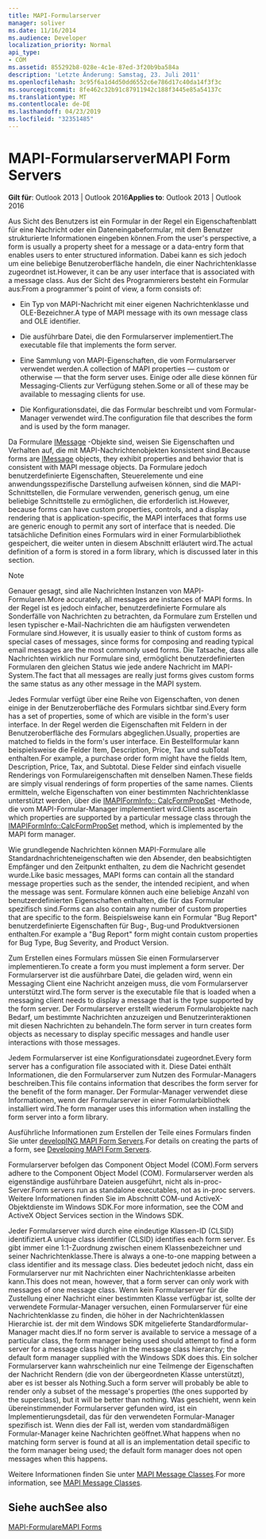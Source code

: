 ```yaml
---
title: MAPI-Formularserver
manager: soliver
ms.date: 11/16/2014
ms.audience: Developer
localization_priority: Normal
api_type:
- COM
ms.assetid: 855292b8-028e-4c1e-87ed-3f20b9ba584a
description: 'Letzte Änderung: Samstag, 23. Juli 2011'
ms.openlocfilehash: 3c95f6a1d4d50dd6552c6e786d17c40da14f3f3c
ms.sourcegitcommit: 8fe462c32b91c87911942c188f3445e85a54137c
ms.translationtype: MT
ms.contentlocale: de-DE
ms.lasthandoff: 04/23/2019
ms.locfileid: "32351485"
---
```

# <a name="mapi-form-servers"></a><span data-ttu-id="1a1dc-103">MAPI-Formularserver</span><span class="sxs-lookup"><span data-stu-id="1a1dc-103">MAPI Form Servers</span></span>

  
  
<span data-ttu-id="1a1dc-104">**Gilt für**: Outlook 2013 | Outlook 2016</span><span class="sxs-lookup"><span data-stu-id="1a1dc-104">**Applies to**: Outlook 2013 | Outlook 2016</span></span> 
  
<span data-ttu-id="1a1dc-105">Aus Sicht des Benutzers ist ein Formular in der Regel ein Eigenschaftenblatt für eine Nachricht oder ein Dateneingabeformular, mit dem Benutzer strukturierte Informationen eingeben können.</span><span class="sxs-lookup"><span data-stu-id="1a1dc-105">From the user's perspective, a form is usually a property sheet for a message or a data-entry form that enables users to enter structured information.</span></span> <span data-ttu-id="1a1dc-106">Dabei kann es sich jedoch um eine beliebige Benutzeroberfläche handeln, die einer Nachrichtenklasse zugeordnet ist.</span><span class="sxs-lookup"><span data-stu-id="1a1dc-106">However, it can be any user interface that is associated with a message class.</span></span> <span data-ttu-id="1a1dc-107">Aus der Sicht des Programmierers besteht ein Formular aus:</span><span class="sxs-lookup"><span data-stu-id="1a1dc-107">From a programmer's point of view, a form consists of:</span></span>
  
- <span data-ttu-id="1a1dc-108">Ein Typ von MAPI-Nachricht mit einer eigenen Nachrichtenklasse und OLE-Bezeichner.</span><span class="sxs-lookup"><span data-stu-id="1a1dc-108">A type of MAPI message with its own message class and OLE identifier.</span></span>
    
- <span data-ttu-id="1a1dc-109">Die ausführbare Datei, die den Formularserver implementiert.</span><span class="sxs-lookup"><span data-stu-id="1a1dc-109">The executable file that implements the form server.</span></span>
    
- <span data-ttu-id="1a1dc-110">Eine Sammlung von MAPI-Eigenschaften, die vom Formularserver verwendet werden.</span><span class="sxs-lookup"><span data-stu-id="1a1dc-110">A collection of MAPI properties — custom or otherwise — that the form server uses.</span></span> <span data-ttu-id="1a1dc-111">Einige oder alle diese können für Messaging-Clients zur Verfügung stehen.</span><span class="sxs-lookup"><span data-stu-id="1a1dc-111">Some or all of these may be available to messaging clients for use.</span></span>
    
- <span data-ttu-id="1a1dc-112">Die Konfigurationsdatei, die das Formular beschreibt und vom Formular-Manager verwendet wird.</span><span class="sxs-lookup"><span data-stu-id="1a1dc-112">The configuration file that describes the form and is used by the form manager.</span></span>
    
<span data-ttu-id="1a1dc-113">Da Formulare [IMessage](imessageimapiprop.md) -Objekte sind, weisen Sie Eigenschaften und Verhalten auf, die mit MAPI-Nachrichtenobjekten konsistent sind.</span><span class="sxs-lookup"><span data-stu-id="1a1dc-113">Because forms are [IMessage](imessageimapiprop.md) objects, they exhibit properties and behavior that is consistent with MAPI message objects.</span></span> <span data-ttu-id="1a1dc-114">Da Formulare jedoch benutzerdefinierte Eigenschaften, Steuerelemente und eine anwendungsspezifische Darstellung aufweisen können, sind die MAPI-Schnittstellen, die Formulare verwenden, generisch genug, um eine beliebige Schnittstelle zu ermöglichen, die erforderlich ist.</span><span class="sxs-lookup"><span data-stu-id="1a1dc-114">However, because forms can have custom properties, controls, and a display rendering that is application-specific, the MAPI interfaces that forms use are generic enough to permit any sort of interface that is needed.</span></span> <span data-ttu-id="1a1dc-115">Die tatsächliche Definition eines Formulars wird in einer Formularbibliothek gespeichert, die weiter unten in diesem Abschnitt erläutert wird.</span><span class="sxs-lookup"><span data-stu-id="1a1dc-115">The actual definition of a form is stored in a form library, which is discussed later in this section.</span></span> 
  
> [!NOTE]
> <span data-ttu-id="1a1dc-116">Genauer gesagt, sind alle Nachrichten Instanzen von MAPI-Formularen.</span><span class="sxs-lookup"><span data-stu-id="1a1dc-116">More accurately, all messages are instances of MAPI forms.</span></span> <span data-ttu-id="1a1dc-117">In der Regel ist es jedoch einfacher, benutzerdefinierte Formulare als Sonderfälle von Nachrichten zu betrachten, da Formulare zum Erstellen und lesen typischer e-Mail-Nachrichten die am häufigsten verwendeten Formulare sind.</span><span class="sxs-lookup"><span data-stu-id="1a1dc-117">However, it is usually easier to think of custom forms as special cases of messages, since forms for composing and reading typical email messages are the most commonly used forms.</span></span> <span data-ttu-id="1a1dc-118">Die Tatsache, dass alle Nachrichten wirklich nur Formulare sind, ermöglicht benutzerdefinierten Formularen den gleichen Status wie jede andere Nachricht im MAPI-System.</span><span class="sxs-lookup"><span data-stu-id="1a1dc-118">The fact that all messages are really just forms gives custom forms the same status as any other message in the MAPI system.</span></span> 
  
<span data-ttu-id="1a1dc-119">Jedes Formular verfügt über eine Reihe von Eigenschaften, von denen einige in der Benutzeroberfläche des Formulars sichtbar sind.</span><span class="sxs-lookup"><span data-stu-id="1a1dc-119">Every form has a set of properties, some of which are visible in the form's user interface.</span></span> <span data-ttu-id="1a1dc-120">In der Regel werden die Eigenschaften mit Feldern in der Benutzeroberfläche des Formulars abgeglichen.</span><span class="sxs-lookup"><span data-stu-id="1a1dc-120">Usually, properties are matched to fields in the form's user interface.</span></span> <span data-ttu-id="1a1dc-121">Ein Bestellformular kann beispielsweise die Felder Item, Description, Price, Tax und subTotal enthalten.</span><span class="sxs-lookup"><span data-stu-id="1a1dc-121">For example, a purchase order form might have the fields Item, Description, Price, Tax, and Subtotal.</span></span> <span data-ttu-id="1a1dc-122">Diese Felder sind einfach visuelle Renderings von Formulareigenschaften mit denselben Namen.</span><span class="sxs-lookup"><span data-stu-id="1a1dc-122">These fields are simply visual renderings of form properties of the same names.</span></span> <span data-ttu-id="1a1dc-123">Clients ermitteln, welche Eigenschaften von einer bestimmten Nachrichtenklasse unterstützt werden, über die [IMAPIFormInfo:: CalcFormPropSet](imapiforminfo-calcformpropset.md) -Methode, die vom MAPI-Formular-Manager implementiert wird.</span><span class="sxs-lookup"><span data-stu-id="1a1dc-123">Clients ascertain which properties are supported by a particular message class through the [IMAPIFormInfo::CalcFormPropSet](imapiforminfo-calcformpropset.md) method, which is implemented by the MAPI form manager.</span></span> 
  
<span data-ttu-id="1a1dc-124">Wie grundlegende Nachrichten können MAPI-Formulare alle Standardnachrichteneigenschaften wie den Absender, den beabsichtigten Empfänger und den Zeitpunkt enthalten, zu dem die Nachricht gesendet wurde.</span><span class="sxs-lookup"><span data-stu-id="1a1dc-124">Like basic messages, MAPI forms can contain all the standard message properties such as the sender, the intended recipient, and when the message was sent.</span></span> <span data-ttu-id="1a1dc-125">Formulare können auch eine beliebige Anzahl von benutzerdefinierten Eigenschaften enthalten, die für das Formular spezifisch sind.</span><span class="sxs-lookup"><span data-stu-id="1a1dc-125">Forms can also contain any number of custom properties that are specific to the form.</span></span> <span data-ttu-id="1a1dc-126">Beispielsweise kann ein Formular "Bug Report" benutzerdefinierte Eigenschaften für Bug-, Bug-und Produktversionen enthalten.</span><span class="sxs-lookup"><span data-stu-id="1a1dc-126">For example a "Bug Report" form might contain custom properties for Bug Type, Bug Severity, and Product Version.</span></span>
  
<span data-ttu-id="1a1dc-127">Zum Erstellen eines Formulars müssen Sie einen Formularserver implementieren.</span><span class="sxs-lookup"><span data-stu-id="1a1dc-127">To create a form you must implement a form server.</span></span> <span data-ttu-id="1a1dc-128">Der Formularserver ist die ausführbare Datei, die geladen wird, wenn ein Messaging Client eine Nachricht anzeigen muss, die vom Formularserver unterstützt wird.</span><span class="sxs-lookup"><span data-stu-id="1a1dc-128">The form server is the executable file that is loaded when a messaging client needs to display a message that is the type supported by the form server.</span></span> <span data-ttu-id="1a1dc-129">Der Formularserver erstellt wiederum Formularobjekte nach Bedarf, um bestimmte Nachrichten anzuzeigen und Benutzerinteraktionen mit diesen Nachrichten zu behandeln.</span><span class="sxs-lookup"><span data-stu-id="1a1dc-129">The form server in turn creates form objects as necessary to display specific messages and handle user interactions with those messages.</span></span>
  
<span data-ttu-id="1a1dc-130">Jedem Formularserver ist eine Konfigurationsdatei zugeordnet.</span><span class="sxs-lookup"><span data-stu-id="1a1dc-130">Every form server has a configuration file associated with it.</span></span> <span data-ttu-id="1a1dc-131">Diese Datei enthält Informationen, die den Formularserver zum Nutzen des Formular-Managers beschreiben.</span><span class="sxs-lookup"><span data-stu-id="1a1dc-131">This file contains information that describes the form server for the benefit of the form manager.</span></span> <span data-ttu-id="1a1dc-132">Der Formular-Manager verwendet diese Informationen, wenn der Formularserver in einer Formularbibliothek installiert wird.</span><span class="sxs-lookup"><span data-stu-id="1a1dc-132">The form manager uses this information when installing the form server into a form library.</span></span>
  
<span data-ttu-id="1a1dc-133">Ausführliche Informationen zum Erstellen der Teile eines Formulars finden Sie unter [developING MAPI Form Servers](developing-mapi-form-servers.md).</span><span class="sxs-lookup"><span data-stu-id="1a1dc-133">For details on creating the parts of a form, see [Developing MAPI Form Servers](developing-mapi-form-servers.md).</span></span>
  
<span data-ttu-id="1a1dc-134">Formularserver befolgen das Component Object Model (COM).</span><span class="sxs-lookup"><span data-stu-id="1a1dc-134">Form servers adhere to the Component Object Model (COM).</span></span> <span data-ttu-id="1a1dc-135">Formularserver werden als eigenständige ausführbare Dateien ausgeführt, nicht als in-proc-Server.</span><span class="sxs-lookup"><span data-stu-id="1a1dc-135">Form servers run as standalone executables, not as in-proc servers.</span></span> <span data-ttu-id="1a1dc-136">Weitere Informationen finden Sie im Abschnitt COM-und ActiveX-Objektdienste im Windows SDK.</span><span class="sxs-lookup"><span data-stu-id="1a1dc-136">For more information, see the COM and ActiveX Object Services section in the Windows SDK.</span></span>
  
<span data-ttu-id="1a1dc-137">Jeder Formularserver wird durch eine eindeutige Klassen-ID (CLSID) identifiziert.</span><span class="sxs-lookup"><span data-stu-id="1a1dc-137">A unique class identifier (CLSID) identifies each form server.</span></span> <span data-ttu-id="1a1dc-138">Es gibt immer eine 1:1-Zuordnung zwischen einem Klassenbezeichner und seiner Nachrichtenklasse.</span><span class="sxs-lookup"><span data-stu-id="1a1dc-138">There is always a one-to-one mapping between a class identifier and its message class.</span></span> <span data-ttu-id="1a1dc-139">Dies bedeutet jedoch nicht, dass ein Formularserver nur mit Nachrichten einer Nachrichtenklasse arbeiten kann.</span><span class="sxs-lookup"><span data-stu-id="1a1dc-139">This does not mean, however, that a form server can only work with messages of one message class.</span></span> <span data-ttu-id="1a1dc-140">Wenn kein Formularserver für die Zustellung einer Nachricht einer bestimmten Klasse verfügbar ist, sollte der verwendete Formular-Manager versuchen, einen Formularserver für eine Nachrichtenklasse zu finden, die höher in der Nachrichtenklassen Hierarchie ist. der mit dem Windows SDK mitgelieferte Standardformular-Manager macht dies.</span><span class="sxs-lookup"><span data-stu-id="1a1dc-140">If no form server is available to service a message of a particular class, the form manager being used should attempt to find a form server for a message class higher in the message class hierarchy; the default form manager supplied with the Windows SDK does this.</span></span> <span data-ttu-id="1a1dc-141">Ein solcher Formularserver kann wahrscheinlich nur eine Teilmenge der Eigenschaften der Nachricht Rendern (die von der übergeordneten Klasse unterstützt), aber es ist besser als Nothing.</span><span class="sxs-lookup"><span data-stu-id="1a1dc-141">Such a form server will probably be able to render only a subset of the message's properties (the ones supported by the superclass), but it will be better than nothing.</span></span> <span data-ttu-id="1a1dc-142">Was geschieht, wenn kein übereinstimmender Formularserver gefunden wird, ist ein Implementierungsdetail, das für den verwendeten Formular-Manager spezifisch ist. Wenn dies der Fall ist, werden vom standardmäßigen Formular-Manager keine Nachrichten geöffnet.</span><span class="sxs-lookup"><span data-stu-id="1a1dc-142">What happens when no matching form server is found at all is an implementation detail specific to the form manager being used; the default form manager does not open messages when this happens.</span></span>
  
<span data-ttu-id="1a1dc-143">Weitere Informationen finden Sie unter [MAPI Message Classes](mapi-message-classes.md).</span><span class="sxs-lookup"><span data-stu-id="1a1dc-143">For more information, see [MAPI Message Classes](mapi-message-classes.md).</span></span>
  
## <a name="see-also"></a><span data-ttu-id="1a1dc-144">Siehe auch</span><span class="sxs-lookup"><span data-stu-id="1a1dc-144">See also</span></span>



[<span data-ttu-id="1a1dc-145">MAPI-Formulare</span><span class="sxs-lookup"><span data-stu-id="1a1dc-145">MAPI Forms</span></span>](mapi-forms.md)

